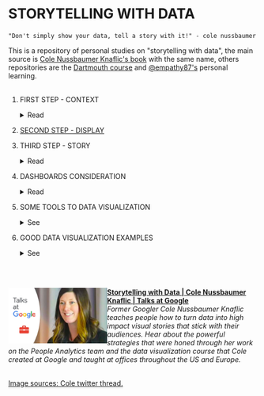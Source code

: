 # STORYTELLING WITH DATA

```
"Don't simply show your data, tell a story with it!" - cole nussbaumer
```
This is a repository of personal studies on "storytelling with data", the main source is [Cole Nussbaumer Knaflic's book](http://www.storytellingwithdata.com/book/downloads) with the same name, others repositories are the [Dartmouth course](https://github.com/ContextLab/storytelling-with-data) and [@empathy87's](https://github.com/empathy87/storytelling-with-data) personal learning.
<br><br>

1. FIRST STEP - CONTEXT
    <details>
      <summary>Read</summary>
    <b>The first step is to understand some things about the process you are working on. You can group this information into a doc to guide you through this process.</b><br><br>
    <b>Exploratory vs. explanatory analysis</b><br>
    Exploratory analysis is what you do to understand the data and figure out what might be noteworthy or interesting to highlight to others.<br>
    When we’re at the point of communicating our analysis to our audience, we really want to be in the explanatory space, meaning you have a specific thing you want to explain, a specific story you want to tell.
    <br>
    <br>
    <b>Who, what, and how</b><br>
    Who - Sometimes this means creating different communications for different audiences.<br>
    What - What do you need your audience to know or do? <br>
    How - What data is available that will help make my point? Data becomes supporting evidence of the story you will build and tell.
    <br>
    <br>
    <img src="images/context.png">
    <br>
    <img src="images/contextsum.png">
    <br>
    </details>
  
2. [SECOND STEP - DISPLAY](https://github.com/gabriellearruda/storytelling-with-data/blob/main/display.md)
  
3. THIRD STEP - STORY
    <details>
        <summary>Read</summary>
    <b>Finally, it is necessary to summarize everything for presentation in story format.</b><br><br>
    "A good story <b>grabs your attention</b> and takes you on a journey, evoking an emotional response. In the middle of it, you find yourself <b>not wanting to turn away or put it down</b>. After finishing it—a day, a week, or even a month <b>later—you could easily describe</b> it to a friend."<br><br>
    <b>Constructing the story</b><br>
    <img src="images/narrativearc.png">
    <br>
    <b>The beginning</b> - In his book, Beyond Bullet Points, Cliff Atkinson outlines the following questions to consider and address when it comes to setting up the story:<br>
    1. The setting: When and where does the story take place?<br>
    2. The main character: Who is driving the action? (This should be framed in terms of your audience!)
    3. The imbalance: Why is it necessary, what has changed?<br>
    4. The balance: What do you want to see happen?<br>
    5. The solution: How will you bring about the changes?<br>
    <b>The middle</b> - Some ideas for content that might make sense to include as you build out your story and convince your audience to buy in:<br>
    * Further develop the situation or problem by covering relevant background.<br>
    * Incorporate external context or comparison points.<br>
    * Give examples that illustrate the issue.<br>
    * Include data that demonstrates the problem.<br>
    * Articulate what will happen if no action is taken or no change is made.<br>
    * Discuss potential options for addressing the problem.<br>
    * Illustrate the benefits of your recommended solution.<br>
    * Make it clear to your audience why they are in a unique position to make a decision or drive action.
    <b>The end</b> - Finally, the story must have an end. End with a call to action.<br>
    <br><br>
    <b>Narrative flow: the order of your story</b><br>
    <img src="images/narrativeflow.png">
    <br>
    <br><br>
    <b>Spoken vs Written</b><br>
    <img src="images/spovswri.png">
    <br>
    <br><br>
    <b>Tactics to help ensure that your story is clear</b><br>
    <b>Horizontal logic</b> - One strategy is to have an executive summary slide up front, with each bullet corresponding to a subsequent slide title in the same order. This is a nice way of setting it up so your audience knows what to expect and then is taken through the detail. Checking for horizontal logic is one approach to test whether the story you want to tell is coming through clearly in your deck.<br>
    <img src="images/horizontal.png">
    <br>
    <b>Vertical logic</b> - Vertical logic means that all information on a given slide is self‐reinforcing.Employing horizontal and vertical logic together will help ensure that the story you want to tell comes across clearly in your communication. <br>
    <b>Reverse storyboarding</b> - You take the final communication, flip through it, and write down the main point from each page. The resulting list should look like the storyboard or outline for the story you want to tell. If it doesn’t, this can help you understand structurally where you might want to add, remove, or move pieces around to create the overall flow and structure for the story that you’re interested in conveying.<br>
    <img src="images/reversestory.png">
    <br>
    
    <b>A fresh perspective</b> - Once you’ve crafted your communication, give it to a friend or colleague. It can be someone without any context, ask them to tell you what they pay attention to, what they think is important, and where they have questions. <br>
    <br><br>
    </details>
    
4. DASHBOARDS CONSIDERATION
    <details>
        <summary>Read</summary>
      "Dashboards, are sort of a sepecific different use case as well. And when it comes to dashboards, if you really are wanting to allow your audience to dig and come up with their own stories then you actually want to stay away from some of the stuff that we talk about here today. Because as soon as you use color, especially, to draw your audience's to one story, it actually makes any other potential stories much harder to see. So dashboards, you want to think about designing in grays when you can or using color only as categorical differentiator, not as a visual cur that says, draw attention here. <br><br>
      Dashboard for me often fit in exploratory, but I think ofthen get sort of tried to be used for the explanatory. When you find something interesting thing, then instead of using the dashboads to communicate that, my view is that you should do the stuff we talked about today." - Adapted speech from [Storytelling with Data | Cole Nussbaumer Knaflic | Talks at Google](https://www.youtube.com/watch?v=Ov2x6NqxNqY) min: 33:13.
    </details>
    
5. SOME TOOLS TO DATA VISUALIZATION
    <details>
    <summary>See</summary>
    
    - [DATAWRAPPER](https://www.datawrapper.de/)
      <p>Make static or interactive line charts, bar charts, pie charts, and maps with the German tool Datawrapper. Use the charts offline and online – digital charts are responsive.</p>
      <details>
        <summary>Preview</summary>
        <img src="examples/Datawrapper.png">
      </details>

    - [COGGLE](https://coggle.it/)
      <p>Analyse data by making mind maps and networks with Coggle.</p>
      <details>
        <summary>Preview</summary>
        <img src="examples/Coggle.png">
      </details>

    - [TABLEAU](https://www.tableau.com/)
      <p>Get the Viz of the Day delivered right to your inbox from Tableau Public, the world’s largest repository of data stories.</p>
      <details>
        <summary>Preview</summary>
        <img src="examples/tableau.png">
      </details>

    - [Map Box](https://www.mapbox.com/)
      <p>This web application offers two basic basemaps, a street map and a terrain map, and allows the user to overlay data on roads and buildings and easily change the language.</p>
      <details>
        <summary>Preview</summary>
        <img src="examples/infoamazonia.png">
      </details>

     [Reference](https://en.rockcontent.com/blog/data-visualization-tools-for-journalists/)

    </details>  
    
    
6. GOOD DATA VISUALIZATION EXAMPLES
    <details>
    <summary>See</summary>
    
    - [UK Government Income](https://informationisbeautiful.net/visualizations/uk-government-spending-incomes-outcomes/)
      <details>
        <summary>Preview</summary>
        <img src="examples/uk_income.png">
      </details>

    - [USA Left vs Right](https://www.informationisbeautiful.net/visualizations/left-vs-right-world/)
      <details>
        <summary>Preview</summary>
        <img src="examples/usa_pol.png">
      </details>

    - [Cancer is not the end - Cancer não é o fim (PT)](https://informationisbeautiful.net/visualizations/gender-pay-gap/)
      <details>
        <summary>Preview</summary>
        <img src="examples/cancer.jpg">
      </details>

    - [Harassment Tree - Arvore de Assédio (PT)](https://informationisbeautiful.net/visualizations/gender-pay-gap/)
      <details>
        <summary>Preview</summary>
        <img src="examples/assedio.jpg">
      </details>

    - [Gender Pay Gap US/UK](https://informationisbeautiful.net/visualizations/gender-pay-gap/)
      <details>
        <summary>Preview</summary>
        <img src="examples/gender_gap.png">
      </details>

    - [Who old Are You?](https://informationisbeautiful.net/visualizations/who-old-are-you/)
      <details>
        <summary>Preview</summary>
        <img src="examples/whoold.png">
      </details>

    - [Spotify Billionaires](https://informationisbeautiful.net/visualizations/spotify-apple-music-tidal-music-streaming-services-royalty-rates-compared/)
      <details>
        <summary>Preview</summary>
        <img src="examples/spotify.png">
      </details>

    - [China's economic - The Guardian](https://www.theguardian.com/world/ng-interactive/2015/aug/26/china-economic-slowdown-world-imports)
      <details>
        <summary>Preview</summary>
        <img src="examples/china.jpg">
      </details>

    - [Bloomberg Billionaires Index](https://www.informationisbeautifulawards.com/showcase/64-bloomberg-billionaires-index)
      <details>
        <summary>Preview</summary>
        <img src="examples/billio.png">
      </details>
    </details>

<br>
<br>

[<img src="images/cole.jpg" align="left" width="200" />](https://www.youtube.com/watch?v=8EMW7io4rSI)
        **[Storytelling with Data | Cole Nussbaumer Knaflic | Talks at Google](https://www.youtube.com/watch?v=Ov2x6NqxNqY)**
        <br /> *Former Googler Cole Nussbaumer Knaflic teaches people how to turn data into high impact visual stories that stick with their audiences. Hear about the powerful strategies that were honed through her work on the People Analytics team and the data visualization course that Cole created at Google and taught at offices throughout the US and Europe.*
<img align="center" width="100%" height="0" />



[Image sources: Cole twitter thread.](https://twitter.com/storywithdata/status/1283479691899351042)


